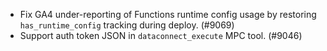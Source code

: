 - Fix GA4 under-reporting of Functions runtime config usage by restoring `has_runtime_config` tracking during deploy. (#9069)
- Support auth token JSON in `dataconnect_execute` MPC tool. (#9046)
